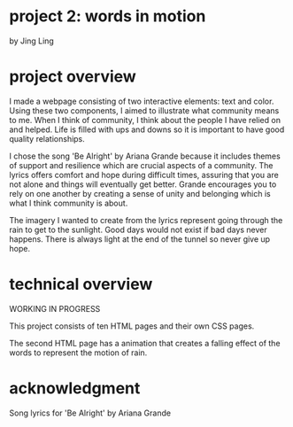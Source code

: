 # project 2: words in motion
by Jing Ling

# project overview
I made a webpage consisting of two interactive elements: text and color. Using these two components, I aimed to illustrate what community means to me. When I think of community, I think about the people I have relied on and helped. Life is filled with ups and downs so it is important to have good quality relationships.

I chose the song 'Be Alright' by Ariana Grande because it includes themes of support and resilience which are crucial aspects of a community. The lyrics offers comfort and hope during difficult times, assuring that you are not alone and things will eventually get better. Grande encourages you to rely on one another by creating a sense of unity and belonging which is what I think community is about. 

The imagery I wanted to create from the lyrics represent going through the rain to get to the sunlight. Good days would not exist if bad days never happens. There is always light at the end of the tunnel so never give up hope. 

# technical overview
WORKING IN PROGRESS

This project consists of ten HTML pages and their own CSS pages. 

The second HTML page has a animation that creates a falling effect of the words to represent the motion of rain. 

# acknowledgment 

Song lyrics for 'Be Alright' by Ariana Grande

